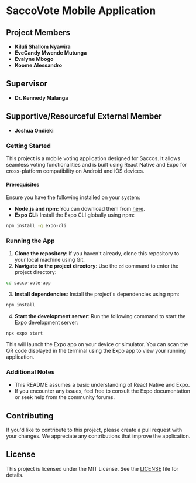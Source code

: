 # SaccoVote Mobile Application

## Project Members

- **Kiluli Shallom Nyawira**
- **EveCandy Mwende Mutunga**
- **Evalyne Mbogo**
- **Koome Alessandro**

## Supervisor

- **Dr. Kennedy Malanga**

## Supportive/Resourceful External Member

- **Joshua Ondieki**

<!--
[![Maintainability](https://api.codeclimate.com/v1/badges/c7908927bc0888b9bdba/maintainability)](https://codeclimate.com/github/Evecandy/saccoVote/maintainability)
-->


### Getting Started

This project is a mobile voting application designed for Saccos. It allows seamless voting functionalities and is built using React Native and Expo for cross-platform compatibility on Android and iOS devices.

#### Prerequisites

Ensure you have the following installed on your system:

- **Node.js and npm:** You can download them from [here](https://nodejs.org/).
- **Expo CLI:** Install the Expo CLI globally using npm:

```bash
npm install -g expo-cli
```

### Running the App

1. **Clone the repository**: If you haven't already, clone this repository to your local machine using Git.
2. **Navigate to the project directory**: Use the `cd` command to enter the project directory:

```bash
cd sacco-vote-app
```

3. **Install dependencies**: Install the project's dependencies using npm:

```bash
npm install
```

4. **Start the development server**: Run the following command to start the Expo development server:

```bash
npx expo start
```

This will launch the Expo app on your device or simulator. You can scan the QR code displayed in the terminal using the Expo app to view your running application.

### Additional Notes

- This README assumes a basic understanding of React Native and Expo.
- If you encounter any issues, feel free to consult the Expo documentation or seek help from the community forums.

## Contributing

If you'd like to contribute to this project, please create a pull request with your changes. We appreciate any contributions that improve the application.

## License

This project is licensed under the MIT License. See the [LICENSE](LICENSE) file for details.


